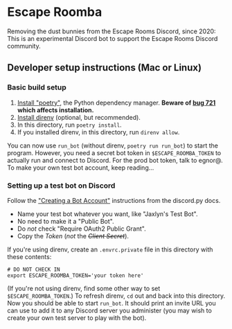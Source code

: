 # Escape Roomba

Removing the dust bunnies from the Escape Rooms Discord, since 2020:
This is an experimental Discord bot to support the Escape Rooms Discord
community.

## Developer setup instructions (Mac or Linux)

### Basic build setup
1. [Install "poetry"](https://python-poetry.org/docs/#installation),
the Python dependency manager.
**Beware of [bug 721](https://github.com/python-poetry/poetry/issues/721)
which affects installation.** 
2. [Install direnv](https://direnv.net/docs/installation.html)
(optional, but recommended).
3. In this directory, run `poetry install`.
4. If you installed direnv, in this directory, run `direnv allow`.

You can now use `run_bot` (without direnv, `poetry run run_bot`) to start the
program. However, you need a secret bot token in `$ESCAPE_ROOMBA_TOKEN` to
actually run and connect to Discord. For the prod bot token, talk to egnor@.
To make your own test bot account, keep reading...

### Setting up a test bot on Discord

Follow the
["Creating a Bot Account"](https://discordpy.readthedocs.io/en/latest/discord.html#discord-intro)
instructions from the discord.py docs.
* Name your test bot whatever you want, like "Jaxlyn's Test Bot".
* No need to make it a "Public Bot".
* Do _not_ check "Require OAuth2 Public Grant".
* Copy the *Token* (_not_ the ~~*Client Secret*~~).

If you're using direnv, create an `.envrc.private` file in this directory with
these contents:
```
# DO NOT CHECK IN
export ESCAPE_ROOMBA_TOKEN='your token here'
```
(If you're not using direnv, find some other way to set `$ESCAPE_ROOMBA_TOKEN`.)
To refresh direnv, `cd` out and back into this directory. Now you should be
able to start `run_bot`. It should print an invite URL you can use to add it to
any Discord server you administer (you may wish to create your own test server
to play with the bot).

